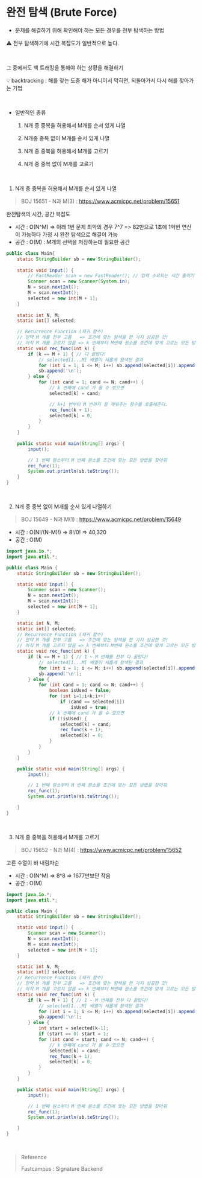 # 완전 탐색 (Brute Force)

- 문제를 해결하기 위해 확인해야 하는 모든 경우를 전부 탐색하는 방법

:warning: 전부 탐색하기에 시간 복잡도가 일반적으로 높다.

<br/>

그 중에서도 백 트래킹을 통해야 하는 상황을 해결하기

:bulb: backtracking : 해를 찾는 도중 해가 아니어서 막히면, 되돌아가서 다시 해를 찾아가는 기법

<br/>

- 일반적인 종류

  1. N개 중 중복을 허용해서 M개를 순서 있게 나열
  2. N개중 중복 없이 M개를 순서 있게 나열

  3. N개 중 중복을 허용해서 M개를 고르기

  4. N개 중 중복 없이 M개를 고르기

<br/>

1. N개 중 중복을 허용해서 M개를 순서 있게 나열

>  BOJ 15651 - N과 M(3) : https://www.acmicpc.net/problem/15651

완전탐색의 시간, 공간 복잡도

- 시간 : O(N^M) => 아래 1번 문제 최악의 경우 7^7 => 82만으로 1초에 1억번 연산이 가능하다 가정 시 완전 탐색으로 해결이 가능
- 공간 : O(M) : M개의 선택을 저장하는데 필요한 공간

```java
public class Main{
    static StringBuilder sb = new StringBuilder();
    
    static void input() {
        // FastReader scan = new FastReader(); // 입력 소요되는 시간 줄이기 위함, 설명은 알고리즘 이외로 일단 생략
        Scanner scan = new Scanner(System.in);
        N = scan.nextInt();
        M = scan.nextInt();
        selected = new int[M + 1];
    }
    
	static int N, M;
    static int[] selected;

    // Recurrence Function (재귀 함수)
    // 만약 M 개를 전부 고름   => 조건에 맞는 탐색을 한 가지 성공한 것!
    // 아직 M 개를 고르지 않음 => k 번째부터 M번째 원소를 조건에 맞게 고르는 모든 방법을 시도한다.
    static void rec_func(int k) {
        if (k == M + 1) { // 다 골랐다!
            // selected[1...M] 배열이 새롭게 탐색된 결과
            for (int i = 1; i <= M; i++) sb.append(selected[i]).append(' ');
            sb.append('\n');
        } else {
            for (int cand = 1; cand <= N; cand++) {
                // k 번째에 cand 가 올 수 있으면
                selected[k] = cand;

                // k+1 번부터 M 번까지 잘 채워주는 함수를 호출해준다.
                rec_func(k + 1);
                selected[k] = 0;
            }
        }
    }
    
    public static void main(String[] args) {
        input();

        // 1 번째 원소부터 M 번째 원소를 조건에 맞는 모든 방법을 찾아줘
        rec_func(1);
        System.out.println(sb.toString());
    }
}
```

<br/>

2. N개 중 중복 없이 M개를 순서 있게 나열하기

> BOJ 15649 - N과 M(1) : https://www.acmicpc.net/problem/15649

- 시간 : O(N!/(N-M)!) => 8!/0! => 40,320
- 공간 : O(M)

```java
import java.io.*;
import java.util.*;

public class Main {
    static StringBuilder sb = new StringBuilder();

    static void input() {
        Scanner scan = new Scanner();
        N = scan.nextInt();
        M = scan.nextInt();
        selected = new int[M + 1];
    }

    static int N, M;
    static int[] selected;
    // Recurrence Function (재귀 함수)
    // 만약 M 개를 전부 고름   => 조건에 맞는 탐색을 한 가지 성공한 것!
    // 아직 M 개를 고르지 않음 => k 번째부터 M번째 원소를 조건에 맞게 고르는 모든 방법을 시도한다.
    static void rec_func(int k) {
        if (k == M + 1) { // 1 ~ M 번째를 전부 다 골랐다!
            // selected[1...M] 배열이 새롭게 탐색된 결과
            for (int i = 1; i <= M; i++) sb.append(selected[i]).append(' ');
            sb.append('\n');
        } else {
            for (int cand = 1; cand <= N; cand++) {
                boolean isUsed = false;
                for (int i=1;i<k;i++)
                    if (cand == selected[i])
                        isUsed = true;
                // k 번째에 cand 가 올 수 있으면
                if (!isUsed) {
                    selected[k] = cand;
                    rec_func(k + 1);
                    selected[k] = 0;
                }
            }
        }
    }

    public static void main(String[] args) {
        input();

        // 1 번째 원소부터 M 번째 원소를 조건에 맞는 모든 방법을 찾아줘
        rec_func(1);
        System.out.println(sb.toString());

    }
}
```

<br/>

3. N개 중 중복을 허용해서 M개를 고르기

> BOJ 15652 - N과 M(4) : https://www.acmicpc.net/problem/15652

고른 수열이 비 내림차순

- 시간 : O(N^M) => 8^8 => 1677만보단 작음
- 공간 : O(M)

```java
import java.io.*;
import java.util.*;

public class Main {
    static StringBuilder sb = new StringBuilder();

    static void input() {
        Scanner scan = new Scanner();
        N = scan.nextInt();
        M = scan.nextInt();
        selected = new int[M + 1];
    }

    static int N, M;
    static int[] selected;
    // Recurrence Function (재귀 함수)
    // 만약 M 개를 전부 고름   => 조건에 맞는 탐색을 한 가지 성공한 것!
    // 아직 M 개를 고르지 않음 => k 번째부터 M번째 원소를 조건에 맞게 고르는 모든 방법을 시도한다.
    static void rec_func(int k) {
        if (k == M + 1) { // 1 ~ M 번째를 전부 다 골랐다!
            // selected[1...M] 배열이 새롭게 탐색된 결과
            for (int i = 1; i <= M; i++) sb.append(selected[i]).append(' ');
            sb.append('\n');
        } else {
            int start = selected[k-1];
            if (start == 0) start = 1;
            for (int cand = start; cand <= N; cand++) {
                // k 번째에 cand 가 올 수 있으면
                selected[k] = cand;
                rec_func(k + 1);
                selected[k] = 0;
            }
        }
    }

    public static void main(String[] args) {
        input();

        // 1 번째 원소부터 M 번째 원소를 조건에 맞는 모든 방법을 찾아줘
        rec_func(1);
        System.out.println(sb.toString());

    }
}
```

<br/>

> Reference
>
> Fastcampus : Signature Backend